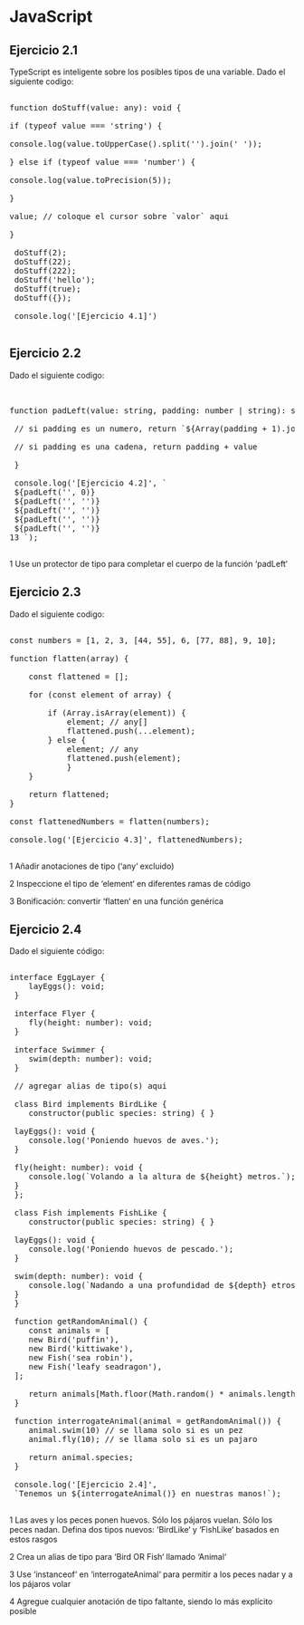 # JavaScript
## Ejercicio 2.1

TypeScript es inteligente sobre los posibles tipos de una variable.
Dado el siguiente codigo:

<pre>

function doStuff(value: any): void {

if (typeof value === 'string') {

console.log(value.toUpperCase().split('').join(' '));

} else if (typeof value === 'number') {

console.log(value.toPrecision(5));

}

value; // coloque el cursor sobre `valor` aqui

}

 doStuff(2);
 doStuff(22);
 doStuff(222);
 doStuff('hello');
 doStuff(true);
 doStuff({});

 console.log('[Ejercicio 4.1]')

</pre>

## Ejercicio 2.2

Dado el siguiente codigo:

<pre>


function padLeft(value: string, padding: number | string): string {

 // si padding es un numero, return `${Array(padding + 1).join(' ')}${value}`

 // si padding es una cadena, return padding + value
 
 }

 console.log('[Ejercicio 4.2]', `
 ${padLeft('', 0)}
 ${padLeft('', '')}
 ${padLeft('', '')}
 ${padLeft('', '')}
 ${padLeft('', '')}
13 `);

</pre>

1 Use un protector de tipo para completar el cuerpo de la función ‘padLeft‘

## Ejercicio 2.3

Dado el siguiente codigo:

<pre>

const numbers = [1, 2, 3, [44, 55], 6, [77, 88], 9, 10];

function flatten(array) {

    const flattened = [];

    for (const element of array) {

        if (Array.isArray(element)) {
            element; // any[]
            flattened.push(...element);
        } else {
            element; // any
            flattened.push(element);
            }
    }

    return flattened;
}

const flattenedNumbers = flatten(numbers);

console.log('[Ejercicio 4.3]', flattenedNumbers);

</pre>

1 Añadir anotaciones de tipo (‘any‘ excluido)

2 Inspeccione el tipo de ‘element‘ en diferentes ramas de código

3 Bonificación: convertir ‘flatten‘ en una función genérica

## Ejercicio 2.4

Dado el siguiente código:

<pre>

interface EggLayer {
    layEggs(): void;
 }

 interface Flyer {
    fly(height: number): void;
 }

 interface Swimmer {
    swim(depth: number): void;
 }

 // agregar alias de tipo(s) aqui

 class Bird implements BirdLike {
    constructor(public species: string) { }

 layEggs(): void {
    console.log('Poniendo huevos de aves.');
 }

 fly(height: number): void {
    console.log(`Volando a la altura de ${height} metros.`);
 }
 };

 class Fish implements FishLike {
    constructor(public species: string) { }

 layEggs(): void {
    console.log('Poniendo huevos de pescado.');
 }

 swim(depth: number): void {
    console.log(`Nadando a una profundidad de ${depth} etros.`);
 }
 }

 function getRandomAnimal() {
    const animals = [
    new Bird('puffin'),
    new Bird('kittiwake'),
    new Fish('sea robin'),
    new Fish('leafy seadragon'),
 ];

    return animals[Math.floor(Math.random() * animals.length)];
 }

 function interrogateAnimal(animal = getRandomAnimal()) {
    animal.swim(10) // se llama solo si es un pez
    animal.fly(10); // se llama solo si es un pajaro

    return animal.species;
 }

 console.log('[Ejercicio 2.4]',
 `Tenemos un ${interrogateAnimal()} en nuestras manos!`);

</pre>

1 Las aves y los peces ponen huevos. Sólo los pájaros vuelan. Sólo los peces nadan. Defina
dos tipos nuevos: ‘BirdLike‘ y ‘FishLike‘ basados en estos rasgos

2 Crea un alias de tipo para ‘Bird OR Fish‘ llamado ‘Animal‘

3 Use ‘instanceof‘ en ‘interrogateAnimal‘ para permitir a los peces nadar y a los pájaros
volar

4 Agregue cualquier anotación de tipo faltante, siendo lo más explícito posible

